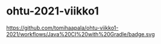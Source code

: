 # ohtu-2021-viikko1

https://github.com/tomihaapala/ohtu-viikko1-2021/workflows/Java%20CI%20with%20Gradle/badge.svg
